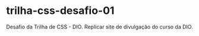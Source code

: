 # trilha-css-desafio-01
Desafio da Trilha de CSS - DIO. Replicar site de divulgação do curso da DIO.
